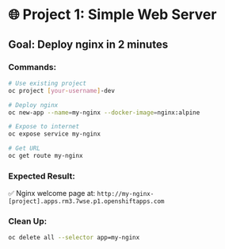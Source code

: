 # 🌐 **Project 1: Simple Web Server**

## **Goal:** Deploy nginx in 2 minutes

### **Commands:**
```bash
# Use existing project
oc project [your-username]-dev

# Deploy nginx
oc new-app --name=my-nginx --docker-image=nginx:alpine

# Expose to internet
oc expose service my-nginx

# Get URL
oc get route my-nginx
```

### **Expected Result:**
✅ Nginx welcome page at: `http://my-nginx-[project].apps.rm3.7wse.p1.openshiftapps.com`

### **Clean Up:**
```bash
oc delete all --selector app=my-nginx
```
